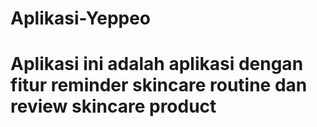 # Aplikasi-Yeppeo
# Aplikasi ini adalah aplikasi dengan fitur reminder skincare routine dan review skincare product
